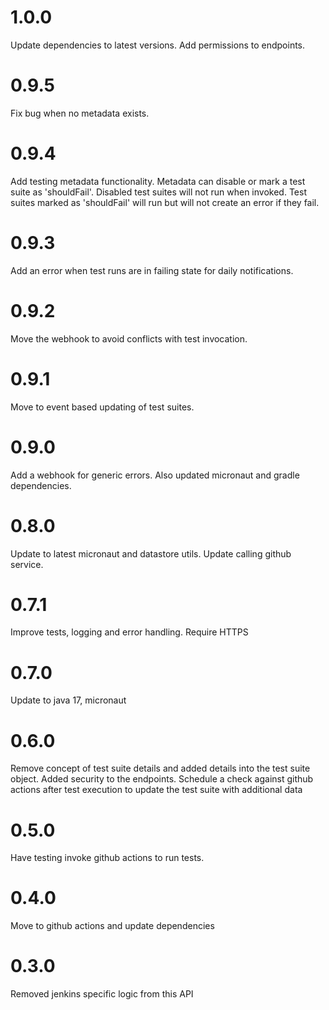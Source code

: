 # 1.0.0

Update dependencies to latest versions. Add permissions to endpoints.

# 0.9.5

Fix bug when no metadata exists.

# 0.9.4

Add testing metadata functionality. Metadata can disable or mark a test suite as 'shouldFail'.
Disabled test suites will not run when invoked. Test suites marked as 'shouldFail' will run but will not create an error if they fail.

# 0.9.3

Add an error when test runs are in failing state for daily notifications.

# 0.9.2

Move the webhook to avoid conflicts with test invocation.

# 0.9.1

Move to event based updating of test suites.

# 0.9.0

Add a webhook for generic errors. Also updated micronaut and gradle dependencies.

# 0.8.0

Update to latest micronaut and datastore utils. Update calling github service.

# 0.7.1

Improve tests, logging and error handling. Require HTTPS

# 0.7.0

Update to java 17, micronaut

# 0.6.0

Remove concept of test suite details and added details into the test suite object.
Added security to the endpoints.
Schedule a check against github actions after test execution to update the test suite with additional data

# 0.5.0

Have testing invoke github actions to run tests.

# 0.4.0

Move to github actions and update dependencies

# 0.3.0

Removed jenkins specific logic from this API